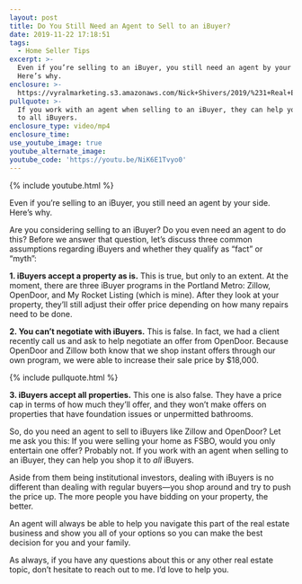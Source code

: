 ```yaml
---
layout: post
title: Do You Still Need an Agent to Sell to an iBuyer?
date: 2019-11-22 17:18:51
tags:
  - Home Seller Tips
excerpt: >-
  Even if you’re selling to an iBuyer, you still need an agent by your side.
  Here’s why.
enclosure: >-
  https://vyralmarketing.s3.amazonaws.com/Nick+Shivers/2019/%231+Real+Estate+Team+in+the+Portland+Metro+_+SW+Washington+iBuyer+Myths.mp4
pullquote: >-
  If you work with an agent when selling to an iBuyer, they can help you shop it
  to all iBuyers.
enclosure_type: video/mp4
enclosure_time:
use_youtube_image: true
youtube_alternate_image:
youtube_code: 'https://youtu.be/NiK6E1Tvyo0'
---
```


{% include youtube.html %}

Even if you’re selling to an iBuyer, you still need an agent by your side. Here’s why.

Are you considering selling to an iBuyer? Do you even need an agent to do this? Before we answer that question, let’s discuss three common assumptions regarding iBuyers and whether they qualify as “fact” or “myth”:&nbsp;

**1\. iBuyers accept a property as is.** This is true, but only to an extent. At the moment, there are three iBuyer programs in the Portland Metro: Zillow, OpenDoor, and My Rocket Listing (which is mine). After they look at your property, they’ll still adjust their offer price depending on how many repairs need to be done.&nbsp;

**2\. You can’t negotiate with iBuyers.** This is false. In fact, we had a client recently call us and ask to help negotiate an offer from OpenDoor. Because OpenDoor and Zillow both know that we shop instant offers through our own program, we were able to increase their sale price by $18,000.

{% include pullquote.html %}

**3\. iBuyers accept all properties.** This one is also false. They have a price cap in terms of how much they’ll offer, and they won’t make offers on properties that have foundation issues or unpermitted bathrooms.&nbsp;

So, do you need an agent to sell to iBuyers like Zillow and OpenDoor? Let me ask you this: If you were selling your home as FSBO, would you only entertain one offer? Probably not. If you work with an agent when selling to an iBuyer, they can help you shop it to *all* iBuyers.&nbsp;

Aside from them being institutional investors, dealing with iBuyers is no different than dealing with regular buyers—you shop around and try to push the price up. The more people you have bidding on your property, the better.&nbsp;

An agent will always be able to help you navigate this part of the real estate business and show you all of your options so you can make the best decision for you and your family.&nbsp;

As always, if you have any questions about this or any other real estate topic, don’t hesitate to reach out to me. I’d love to help you.